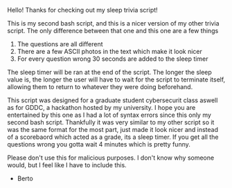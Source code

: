 Hello! Thanks for checking out my sleep trivia script!

This is my second bash script, and this is a nicer version of my other trivia script. The only difference between that one and this one are a few things
1. The questions are all different
2. There are a few ASCII photos in the text which make it look nicer
3. For every question wrong 30 seconds are added to the sleep timer

The sleep timer will be ran at the end of the script. The longer the sleep value is, the longer the user will have to wait for the script to terminate
itself, allowing them to return to whatever they were doing beforehand.

This script was designed for a graduate student cybersecurit class aswell as for GDDC, a hackathon hosted by my university. I hope you are entertained
by this one as I had a lot of syntax errors since this only my second bash script. Thankfully it was very similar to my other script so it was the same
format for the most part, just made it look nicer and instead of a scorebaord which acted as a grade, its a sleep timer. If you get all the questions wrong
you gotta wait 4 minutes which is pretty funny.

Please don't use this for malicious purposes. I don't know why someone would, but I feel like I have to include this.

- Berto
